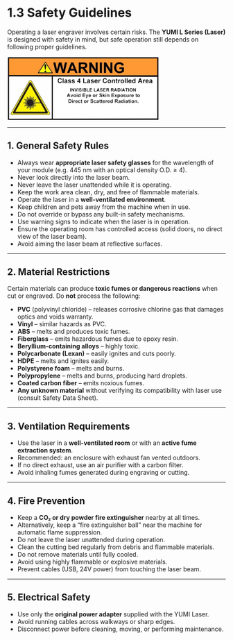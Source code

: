 # 1.3 Safety Guidelines

Operating a laser engraver involves certain risks.
The **YUMI L Series (Laser)** is designed with safety in mind, but safe operation still depends on following proper guidelines.

<img src="../../img/Yumi_laser/Yumi_Laser_Safety/Yumi_Laser_Safety_01.png" width="350" alt="Laser Attention!!!">  

---

## 1. General Safety Rules

* Always wear **appropriate laser safety glasses** for the wavelength of your module (e.g. 445 nm with an optical density O.D. ≥ 4).
* Never look directly into the laser beam.
* Never leave the laser unattended while it is operating.
* Keep the work area clean, dry, and free of flammable materials.
* Operate the laser in a **well-ventilated environment**.
* Keep children and pets away from the machine when in use.
* Do not override or bypass any built-in safety mechanisms.
* Use warning signs to indicate when the laser is in operation.
* Ensure the operating room has controlled access (solid doors, no direct view of the laser beam).
* Avoid aiming the laser beam at reflective surfaces.

---

## 2. Material Restrictions

Certain materials can produce **toxic fumes or dangerous reactions** when cut or engraved.
Do **not** process the following:

* **PVC** (polyvinyl chloride) – releases corrosive chlorine gas that damages optics and voids warranty.
* **Vinyl** – similar hazards as PVC.
* **ABS** – melts and produces toxic fumes.
* **Fiberglass** – emits hazardous fumes due to epoxy resin.
* **Beryllium-containing alloys** – highly toxic.
* **Polycarbonate (Lexan)** – easily ignites and cuts poorly.
* **HDPE** – melts and ignites easily.
* **Polystyrene foam** – melts and burns.
* **Polypropylene** – melts and burns, producing hard droplets.
* **Coated carbon fiber** – emits noxious fumes.
* **Any unknown material** without verifying its compatibility with laser use (consult Safety Data Sheet).

---

## 3. Ventilation Requirements

* Use the laser in a **well-ventilated room** or with an **active fume extraction system**.
* Recommended: an enclosure with exhaust fan vented outdoors.
* If no direct exhaust, use an air purifier with a carbon filter.
* Avoid inhaling fumes generated during engraving or cutting.

---

## 4. Fire Prevention

* Keep a **CO₂ or dry powder fire extinguisher** nearby at all times.
* Alternatively, keep a “fire extinguisher ball” near the machine for automatic flame suppression.
* Do not leave the laser unattended during operation.
* Clean the cutting bed regularly from debris and flammable materials.
* Do not remove materials until fully cooled.
* Avoid using highly flammable or explosive materials.
* Prevent cables (USB, 24V power) from touching the laser beam.

---

## 5. Electrical Safety

* Use only the **original power adapter** supplied with the YUMI Laser.
* Avoid running cables across walkways or sharp edges.
* Disconnect power before cleaning, moving, or performing maintenance.



